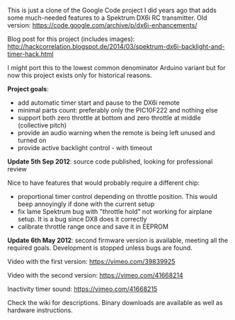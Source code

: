 This is just a clone of the Google Code project I did years ago that adds some much-needed features to a Spektrum DX6i RC transmitter.
Old version: https://code.google.com/archive/p/dx6i-enhancements/

Blog post for this project (includes images): http://hackcorrelation.blogspot.de/2014/03/spektrum-dx6i-backlight-and-timer-hack.html

I might port this to the lowest common denominator Arduino variant but for now this project exists only for historical reasons.


**Project goals**:
* add automatic timer start and pause to the DX6i remote
* minimal parts count: preferably only the PIC10F222 and nothing else
* support both zero throttle at bottom and zero throttle at middle (collective pitch)
* provide an audio warning when the remote is being left unused and turned on
* provide active backlight control - with timeout

**Update 5th Sep 2012**: source code published, looking for professional review

Nice to have features that would probably require a different chip:
* proportional timer control depending on throttle position. This would beep annoyingly if done with the current setup
* fix lame Spektrum bug with "throttle hold" not working for airplane setup. It is a bug since DX8 does it correctly
* calibrate throttle range once and save it in EEPROM

**Update 6th May 2012**: second firmware version is available, meeting all the required goals. Development is stopped unless bugs are found.

Video with the first version: https://vimeo.com/39839925

Video with the second version: https://vimeo.com/41668214

Inactivity timer sound: https://vimeo.com/41668215

Check the wiki for descriptions. Binary downloads are available as well as hardware instructions.
